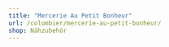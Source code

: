 ```yaml
---
title: "Mercerie Au Petit Bonheur"
url: /colombier/mercerie-au-petit-bonheur/
shop: Nähzubehör
---
```

